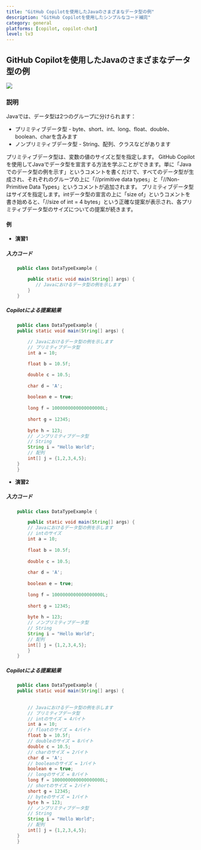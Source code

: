 ```yaml
---
title: "GitHub Copilotを使用したJavaのさまざまなデータ型の例"
description: "GitHub Copilotを使用したシンプルなコード補完"
category: general
platforms: [copilot, copilot-chat]
level: lv3
---
```


## GitHub Copilotを使用したJavaのさまざまなデータ型の例
[<img src="https://img.shields.io/badge/Lv3-Mature_Best_Practice-brightgreen">](https://github.com/orgs/AI-Native-Development/projects/1/)

### 説明
Javaでは、データ型は2つのグループに分けられます：
- プリミティブデータ型 - byte、short、int、long、float、double、boolean、charを含みます
- ノンプリミティブデータ型 - String、配列、クラスなどがあります

プリミティブデータ型は、変数の値のサイズと型を指定します。
GitHub Copilotを使用してJavaでデータ型を宣言する方法を学ぶことができます。単に「Javaでのデータ型の例を示す」というコメントを書くだけで、すべてのデータ型が生成され、それぞれのグループの上に「//primitive data types」と「//Non-Primitive Data Types」というコメントが追加されます。
プリミティブデータ型はサイズを指定します。intデータ型の宣言の上に「size of」というコメントを書き始めると、「//size of int = 4 bytes」という正確な提案が表示され、各プリミティブデータ型のサイズについての提案が続きます。

#### 例
- **演習1**
##### 入力コード
```java
    public class DataTypeExample {

        public static void main(String[] args) {
           // Javaにおけるデータ型の例を示します
        }
    }
```

##### Copilotによる提案結果

```java
    public class DataTypeExample {
    public static void main(String[] args) {
       
        // Javaにおけるデータ型の例を示します
        // プリミティブデータ型
        int a = 10;

        float b = 10.5f;

        double c = 10.5;
        
        char d = 'A';
        
        boolean e = true;
        
        long f = 1000000000000000000L;
        
        short g = 12345;
        
        byte h = 123;
        // ノンプリミティブデータ型
        // String
        String i = "Hello World";
        // 配列
        int[] j = {1,2,3,4,5};
    }
    }
```

- **演習2**
##### 入力コード
```java
    public class DataTypeExample {

        public static void main(String[] args) {
        // Javaにおけるデータ型の例を示します
        // intのサイズ
        int a = 10;
        
        float b = 10.5f;
        
        double c = 10.5;
        
        char d = 'A';
        
        boolean e = true;
        
        long f = 1000000000000000000L;
        
        short g = 12345;
        
        byte h = 123;
        // ノンプリミティブデータ型
        // String
        String i = "Hello World";
        // 配列
        int[] j = {1,2,3,4,5};
        }
    }
```

##### Copilotによる提案結果

```java
    public class DataTypeExample {
    public static void main(String[] args) {
       
    
        // Javaにおけるデータ型の例を示します
        // プリミティブデータ型
        // intのサイズ = 4バイト
        int a = 10;
        // floatのサイズ = 4バイト
        float b = 10.5f;
        // doubleのサイズ = 8バイト
        double c = 10.5;
        // charのサイズ = 2バイト
        char d = 'A';
        // booleanのサイズ = 1バイト
        boolean e = true;
        // longのサイズ = 8バイト
        long f = 1000000000000000000L;
        // shortのサイズ = 2バイト
        short g = 12345;
        // byteのサイズ = 1バイト
        byte h = 123;
        // ノンプリミティブデータ型
        // String
        String i = "Hello World";
        // 配列
        int[] j = {1,2,3,4,5};
    }
    }
```